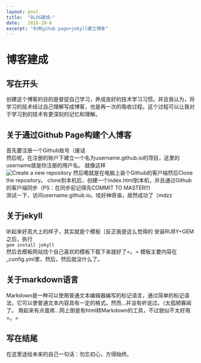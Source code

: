 ```yaml
---
layout: post
title:  "BLOG建成~"
date:   2016-10-8
excerpt: "利用gihub page+jekyll建立博客"
---
```

# 博客建成

## 写在开头  
  创建这个博客的目的是督促自己学习，养成良好的技术学习习惯。并且我认为，将学习的技术经过自己理解写成博客，也是再一次的吸收过程。这个过程可以让我对于学习到的技术有更深刻的记忆和理解。

## 关于通过Github Page构建个人博客  
  首先要注册一个Github账号（废话  
  然后呢，在注册的账户下建立一个名为username.github.io的项目，这里的username就是你注册的用户名。
  就像这样  
  <img src="{{ site.url }}/images/postimage/2016-10-08-first-post/1.png" alt="Create a new repository">
  然后嘞就是在电脑上装个Github的客户端然后Clone the repository。
  clone到本机后，创建一个index.html到本机，并且通过Github的客户端同步（PS：在同步前记得先COMMIT TO MASTER!!)  
  测试一下，访问username.github.io。哇好神奇诶，居然成功了（mdzz

## 关于jekyll
  听起来好高大上的样子，其实就是个模板（反正我是这么觉得的
  安装RUBY+GEM之后，执行  
  <code>gem install jekyll</code>  
  然后去模板网站找个自己喜欢的模板下载下来就好了=。=
  模板主要内容在_config.yml里，然后，然后就没什么了。

## 关于markdown语言
  Markdown是一种可以使用普通文本编辑器编写的标记语言，通过简单的标记语法，它可以使普通文本内容具有一定的格式。然而...并没有听说过。（太孤陋寡闻了。
  用起来有点蛋疼...网上倒是有html转Markdown的工具，不过貌似不太好用=。=

## 写在结尾
  在这里送给未来的自己一句话：勿忘初心，方得始终。
